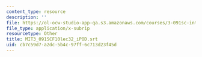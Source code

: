```yaml
---
content_type: resource
description: ''
file: https://ol-ocw-studio-app-qa.s3.amazonaws.com/courses/3-091sc-introduction-to-solid-state-chemistry-fall-2010/cb7c59d7a2dc5b4c97ff6c713d23f45d_MIT3_091SCF10lec32_iPOD.vtt
file_type: application/x-subrip
resourcetype: Other
title: MIT3_091SCF10lec32_iPOD.srt
uid: cb7c59d7-a2dc-5b4c-97ff-6c713d23f45d
---
```

